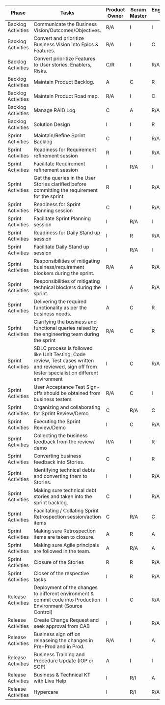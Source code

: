 | Phase | Tasks | Product Owner | Scrum Master | Engineering Team  | Engineering Manager |
|-|-|-|-|-|-|
| Backlog Activities | Communicate the Business Vision/Outcomes/Objectives. | R/A | I | I | I |
| Backlog Activities | Convert and prioritize Business Vision into Epics & Features. | R/A | I | C | C |
| Backlog Activities | Convert prioritize Features to User stories, Enablers, Risks. | C/R | I | R/A | C |
| Backlog Activities | Maintain Product Backlog. | A | C | R | I |
| Backlog Activities | Maintain Product Road map. | R/A | I | C | R/A |
| Backlog Activities | Manage RAID Log. | C | A | R/A | A |
| Backlog Activities | Solution Design  | I | I | R | A |
| Sprint Activities | Maintain/Refine Sprint Backlog | C | I | R/A | I |
| Sprint Activities | Readiness for Requirement refinement session | R | I | R/A | I |
| Sprint Activities | Facilitate Requirement refinement session | I | R/A | I | I |
| Sprint Activities | Get the queries in the User Stories clarified before committing the requirement for the sprint | R | I | R/A | I |
| Sprint Activities | Readiness for Sprint Planning session | C | I | R/A | A |
| Sprint Activities | Facilitate Sprint Planning session  | I | R/A | I | I |
| Sprint Activities | Readiness for Daily Stand up session | I | R | R/A | I |
| Sprint Activities | Facilitate Daily Stand up session  | I | R/A | I | I |
| Sprint Activities | Responsibilities of mitigating business/requirement blockers during the sprint. | R/A | A | R/A | I |
| Sprint Activities | Responsibilities of mitigating technical blockers during the sprint. | I | A | R/A | A |
| Sprint Activities | Delivering the required functionality as per the business needs. | A | C | R | I |
| Sprint Activities | Clarifying the business and functional queries raised by the engineering team during the sprint | R/A | C | R | I |
| Sprint Activities | SDLC process is followed like Unit Testing, Code review, Test cases written and reviewed, sign off from tester specialist on different environment | I | C | R/A | A |
| Sprint Activities | User Acceptance Test Sign-offs should be obtained from business testers | R/A | C | I | I |
| Sprint Activities | Organizing and collaborating for Sprint Review/Demo | C | R/A | C | I |
| Sprint Activities | Executing the Sprint Review/Demo  | I | C | R/A | I |
| Sprint Activities | Collecting the business feedback from the review/ demo  | R/A | I | R | I |
| Sprint Activities | Converting business feedback into Stories. | C | I | R | I |
| Sprint Activities | Identifying technical debts and converting them to Stories. | I | I | R/A | C |
| Sprint Activities | Making sure technical debt stories and taken into the sprint backlog. | C | I | R/A | A |
| Sprint Activities | Facilitating / Collating Sprint Retrospection session/action items | C | R/A | C | C |
| Sprint Activities | Making sure Retrospection items are taken to closure. | A | R | A | A |
| Sprint Activities | Making sure Agile principals are followed in the team. | A | R/A | A | A |
| Sprint Activities | Closure of the Stories  | R | R | R/A | I |
| Sprint Activities | Closer of the respective tasks  | I | R | R/A | I |
| Release Activities | Deployment of the changes to different environment & commit code into Production Environment (Source Control) | I | C | R/A | I |
| Release Activities | Create Change Request and seek approval from CAB | I | I | R/A | I |
| Release Activities | Business sign off on releaseing the changes in Pre-Prod and in Prod. | R/A | I | A | I |
| Release Activities | Business Training and Procedure Update (IOP or SOP) | A | I | I | I |
| Release Activities | Business & Technical KT with Live Help | I | R/I | A | I |
| Release Activities | Hypercare | I | R/I | R/A | I |